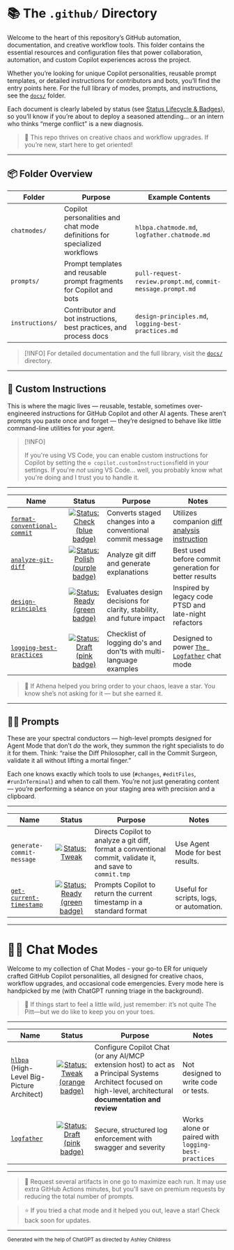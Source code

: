 # 📚 The `.github/` Directory

Welcome to the heart of this repository’s GitHub automation, documentation, and creative workflow tools. This folder contains the essential resources and configuration files that power collaboration, automation, and custom Copilot experiences across the project.

Whether you’re looking for unique Copilot personalities, reusable prompt templates, or detailed instructions for contributors and bots, you’ll find the entry points here. For the full library of modes, prompts, and instructions, see the [`docs/`](../docs/) folder.

Each document is clearly labeled by status (see [Status Lifecycle & Badges](../docs/status-badge-lifecycle.md)), so you’ll know if you’re about to deploy a seasoned attending... or an intern who thinks “merge conflict” is a new diagnosis.

> 🦄 This repo thrives on creative chaos and workflow upgrades. If you’re new, start here to get oriented!

---

## 📦 Folder Overview

| Folder | Purpose | Example Contents |
| - | - | - |
| `chatmodes/` | Copilot personalities and chat mode definitions for specialized workflows | `hlbpa.chatmode.md`, `logfather.chatmode.md` |
| `prompts/` | Prompt templates and reusable prompt fragments for Copilot and bots | `pull-request-review.prompt.md`, `commit-message.prompt.md` |
| `instructions/` | Contributor and bot instructions, best practices, and process docs | `design-principles.md`, `logging-best-practices.md` |

> [!INFO]
> For detailed documentation and the full library, visit the [`docs/`](../docs/) directory.

---

## 🤹 Custom Instructions

This is where the magic lives — reusable, testable, sometimes over-engineered instructions for GitHub Copilot and other AI agents. These aren’t prompts you paste once and forget — they’re designed to behave like little command-line utilities for your agent.

> [!INFO]
>
> If you're using VS Code, you can enable custom instructions for Copilot by setting the `⚙️ copilot.customInstructions`field in your settings. If you're _not_ using VS Code... well, you probably know what you're doing and I trust you to handle it.

---

| Name | Status | Purpose | Notes |
| - | :-: | - | - |
| [`format-conventional-commit`](../docs/instructions/format-conventional-commits.md) | [![Status: Check (blue badge)](https://img.shields.io/badge/status-check-3A86FF.svg)](../docs/instructions/format-conventional-commits.md) | Converts staged changes into a conventional commit message | Utilizes companion [diff analysis instruction](./instructions/analyze-git-diff.instructions.md) |
| [`analyze-git-diff`](../docs/instructions/analyze-git-diff.md) | [![Status: Polish (purple badge)](https://img.shields.io/badge/status-polish-9B5DE5.svg)](../docs/instructions/analyze-git-diff.md) | Analyze git diff and generate explanations | Best used before commit generation for better results |
| [`design-principles`](../docs/instructions/design-principles.md) | [![Status: Ready (green badge)](https://img.shields.io/badge/status-ready-007F5F.svg)](../docs/instructions/design-principles.md) | Evaluates design decisions for clarity, stability, and future impact | Inspired by legacy code PTSD and late-night refactors |
| [`logging-best-practices`](../docs/instructions/logging-best-practices.md) | [![Status: Draft (pink badge)](https://img.shields.io/badge/status-draft-F72585.svg)](../docs/instructions/logging-best-practices.md) | Checklist of logging do's and don'ts with multi-language examples | Designed to power [`The Logfather`](../docs/chatmodes/logfather.md) chat mode |

> 🦄 If Athena helped you bring order to your chaos, leave a star. You know she’s not asking for it — but she earned it.

---

## 🧑‍🚀 Prompts

These are your spectral conductors — high-level prompts designed for Agent Mode that don’t _do_ the work, they summon the right specialists to do it for them. Think: “raise the Diff Philosopher, call in the Commit Surgeon, validate it all without lifting a mortal finger.”

Each one knows exactly which tools to use (`#changes`, `#editFiles`, `#runInTerminal`) and when to call them. You’re not just generating content — you’re performing a séance on your staging area with precision and a clipboard.

---

| Name | Status | Purpose | Notes |
| - | :-: | - | - |
| `generate-commit-message` | [![Status: Tweak](https://img.shields.io/badge/status-tweak-FB5607.svg)](../docs/prompts/generate-commit-message.md) | Directs Copilot to analyze a git diff, format a conventional commit, validate it, and save to `commit.tmp` | Use Agent Mode for best results. |
| [`get-current-timestamp`](../docs/prompts/get-current-timestamp.md) | [![Status: Ready (green badge)](https://img.shields.io/badge/status-ready-007F5F.svg)](../docs/prompts/get-current-timestamp.md) | Prompts Copilot to return the current timestamp in a standard format | Useful for scripts, logs, or automation. |

---

# 👷‍♂️ Chat Modes

Welcome to my collection of Chat Modes - your go-to ER for uniquely crafted GitHub Copilot personalities, all designed for creative chaos, workflow upgrades, and occasional code emergencies. Every mode here is handpicked by me (with ChatGPT running triage in the background).

> 🦄 If things start to feel a little wild, just remember: it’s not quite The Pitt—but we do like to keep you on your toes.

---

| Name | Status | Purpose | Notes |
| - | :-: | - | - |
| [`hlbpa`](../docs/chatmodes/hlbpa.md) (High-Level Big-Picture Architect) | [![Status: Tweak (orange badge)](https://img.shields.io/badge/status-tweak-FB5607.svg)](../docs/chatmodes/hlbpa.md) | Configure Copilot Chat (or any AI/MCP extension host) to act as a Principal Systems Architect focused on high-level, architectural **documentation and review** | Not designed to write code or tests. |
| [`logfather`](../docs/chatmodes/logfather.md) | [![Status: Draft (pink badge)](https://img.shields.io/badge/status-draft-F72585.svg)](../docs/chatmodes/logfather.md) | Secure, structured log enforcement with swagger and severity | Works alone or paired with `logging-best-practices` |

---

> 🦄 Request several artifacts in one go to maximize each run. It may use extra GitHub Actions minutes, but you'll save on premium requests by reducing the total number of prompts.

> ⭐️ If you tried a chat mode and it helped you out, leave a star! Check back soon for updates.

---

<small>Generated with the help of ChatGPT as directed by Ashley Childress</small>
